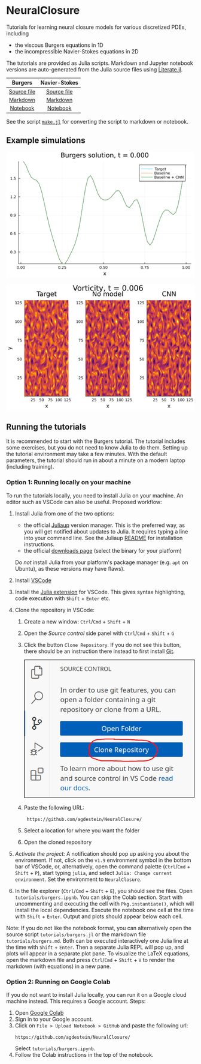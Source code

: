 # NeuralClosure

Tutorials for learning neural closure models for various discretized PDEs,
including

- the viscous Burgers equations in 1D
- the incompressible Navier-Stokes equations in 2D

The tutorials are provided as Julia scripts. Markdown and Jupyter notebook
versions are auto-generated from the Julia source files using
[Literate.jl](https://github.com/fredrikekre/Literate.jl).

| Burgers | Navier-Stokes |
| :-----: | :-----------: |
| [Source file](tutorials/burgers.jl) | [Source file](tutorials/navier_stokes_spectral.jl) |
| [Markdown](tutorials/burgers.md) | [Markdown](tutorials/navier_stokes_spectral.md) |
| [Notebook](tutorials/burgers.ipynb) | [Notebook](tutorials/navier_stokes_spectral.ipynb) |

See the script [`make.jl`](./make.jl) for converting the script to markdown or
notebook.

## Example simulations

![Burgers](assets/burgers.gif)

![Navier-Stokes](assets/navier_stokes.gif)

## Running the tutorials

It is recommended to start with the Burgers tutorial. The tutorial includes
some exercises, but you do not need to know Julia to do them. Setting up the
tutorial environment may take a few minutes. With the default parameters, the
tutorial should run in about a minute on a modern laptop (including training).

### Option 1: Running locally on your machine

To run the tutorials locally, you need to install Julia on your machine. An
editor such as VSCode can also be useful. Proposed workflow:

1. Install Julia from one of the two options:

   - the official [Juliaup](https://github.com/JuliaLang/juliaup) version
     manager. This is the preferred way, as you will get notified about updates
     to Julia. It requires typing a line into your command line. See the
     Juliaup [README](https://github.com/JuliaLang/juliaup/blob/main/README.md)
     for installation instructions.
   - the official [downloads page](https://julialang.org/downloads/) (select
     the binary for your platform)

   Do _not_ install Julia from your platform's package manager (e.g. `apt` on
   Ubuntu), as these versions may have flaws).
1. Install [VSCode](https://code.visualstudio.com/)
1. Install the [Julia extension](https://code.visualstudio.com/docs/languages/julia) for VSCode.
   This gives syntax highlighting, code execution with `Shift` + `Enter` etc.
1. Clone the repository in VSCode:
    1. Create a new window: `Ctrl`/`Cmd` + `Shift` + `N`
    1. Open the _Source control_ side panel with `Ctrl`/`Cmd` + `Shift` + `G`
    1. Click the button `Clone Repository`. If you do not see this button,
       there should be an instruction there instead to first install
       [Git](https://git-scm.com/downloads).

       ![](assets/vscode_clone.png)

    1. Paste the following URL:

       ```
        https://github.com/agdestein/NeuralClosure/
       ```

    1. Select a location for where you want the folder
    1. Open the cloned repository
1. *Activate the project:* A notification should pop up asking you about the
   environment. If not, click on the `v1.9` environment symbol in the bottom
   bar of VSCode, or, alternatively, open the command palette (`Ctrl`/`Cmd` +
   `Shift` + `P`), start typing `julia`, and select
   `Julia: Change current environment`.
   Set the environment to `NeuralClosure`.
1. In the file explorer (`Ctrl`/`Cmd` + `Shift` + `E`), you should see the
   files. Open `tutorials/burgers.ipynb`.
   You can skip the Colab section.
   Start with uncommenting and executing the cell with
   `Pkg.instantiate()`, which will install the local dependencies.
   Execute the notebook one cell at the time with `Shift` + `Enter`.
   Output and plots should appear below each cell.

Note: If you do not like the notebook format, you can alternatively open the
source script `tutorials/burgers.jl` or the markdown file
`tutorials/burgers.md`. Both can be executed interactively one Julia line at
the time with `Shift` + `Enter`. Then a separate Julia REPL will pop up, and
plots will appear in a separate plot pane. To visualize the LaTeX equations,
open the markdown file and press `Ctrl`/`Cmd` + `Shift` + `V` to render the
markdown (with equations) in a new pane.

### Option 2: Running on Google Colab

If you do not want to install Julia locally, you can run it on a Google
cloud machine instead. This requires a Google account. Steps:

1. Open [Google Colab](https://colab.research.google.com/)
2. Sign in to your Google account.
3. Click on `File > Upload Notebook > GitHub` and paste the following url:
   ```
   https://github.com/agdestein/NeuralClosure/
   ```
   Select `tutorials/burgers.ipynb`.
4. Follow the Colab instructions in the top of the notebook.
